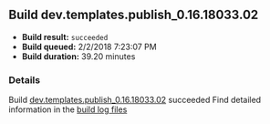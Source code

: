 ## Build dev.templates.publish_0.16.18033.02
- **Build result:** `succeeded`
- **Build queued:** 2/2/2018 7:23:07 PM
- **Build duration:** 39.20 minutes
### Details
Build [dev.templates.publish_0.16.18033.02](https://winappstudio.visualstudio.com/web/build.aspx?pcguid=a4ef43be-68ce-4195-a619-079b4d9834c2&builduri=vstfs%3a%2f%2f%2fBuild%2fBuild%2f24860) succeeded
Find detailed information in the [build log files](https://uwpctdiags.blob.core.windows.net/buildlogs/dev.templates.publish_0.16.18033.02_logs.zip)
